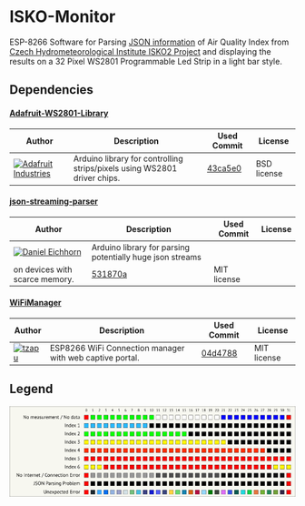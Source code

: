 # ISKO-Monitor

ESP-8266 Software for Parsing [JSON information](http://portal.chmi.cz/files/portal/docs/uoco/web_generator/aqindex_cze.json) of Air Quality Index from [Czech Hydrometeorological Institute ISKO2 Project](http://portal.chmi.cz/files/portal/docs/uoco/web_generator/actual_hour_data_CZ.html) and displaying the results on a 32 Pixel WS2801 Programmable Led Strip in a light bar style.

## Dependencies

#### [Adafruit-WS2801-Library](https://github.com/adafruit/Adafruit-WS2801-Library)
| Author  | Description    | Used Commit   | License   |
| ------- | -------------- | ------------- | --------- |
| [![Adafruit Industries](https://avatars1.githubusercontent.com/u/181069?s=48 "Adafruit Industries")](https://github.com/adafruit) | Arduino library for controlling strips/pixels using WS2801 driver chips. | [43ca5e0](https://github.com/adafruit/Adafruit-WS2801-Library/tree/43ca5e0bc78e51722418eb1f5099eba972e6fa95) | BSD license |

#### [json-streaming-parser](https://github.com/squix78/json-streaming-parser)
| Author  | Description    | Used Commit   | License   |
| ------- | -------------- | ------------- | --------- |
| [![Daniel Eichhorn](https://avatars2.githubusercontent.com/u/716822?s=48 "Daniel Eichhorn")](https://github.com/squix78) | Arduino library for parsing potentially huge json streams
on devices with scarce memory. | [531870a](https://github.com/squix78/json-streaming-parser/tree/531870ac432e5c240706fc854e28d4b3222d4926) | MIT license |

#### [WiFiManager](https://github.com/tzapu/WiFiManager)
| Author  | Description    | Used Commit   | License   |
| ------- | -------------- | ------------- | --------- |
| [![tzapu](https://avatars2.githubusercontent.com/u/2983312?s=48 "tzapu")](https://github.com/tzapu) | ESP8266 WiFi Connection manager with web captive portal. | [04d4788](https://github.com/tzapu/WiFiManager/commit/04d47882a7d662b46bb1b1dbecfe786e5bc9efa4) | MIT license |

## Legend
![LED Strip Legend](/Docs/images/legend.png?raw=true "LED Strip Legend")